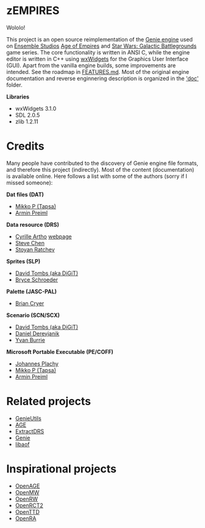 # zEMPIRES
Wololo!

This project is an open source reimplementation of the [Genie engine](https://en.wikipedia.org/wiki/Genie_Engine) used on [Ensemble Studios](http://www.ensemblestudios.com/) [Age of Empires](https://en.wikipedia.org/wiki/Age_of_Empires_(video_game)) and [Star Wars: Galactic Battlegrounds](https://en.wikipedia.org/wiki/Star_Wars:_Galactic_Battlegrounds) game series. The core functionality is written in ANSI C, while the engine editor is written in C++ using [wxWidgets](https://www.wxwidgets.org/) for the Graphics User Interface (GUI). Apart from the vanilla engine builds, some improvements are intended. See the roadmap in [FEATURES.md](FEATURES.md). Most of the original engine documentation and reverse enginnering description is organized in the ['doc'](doc/) folder.

**Libraries**

- wxWidgets 3.1.0
- SDL 2.0.5
- zlib 1.2.11

# Credits

Many people have contributed to the discovery of Genie engine file formats, and therefore this project (indirectly). Most of the content (documentation) is available online. Here follows a list with some of the authors (sorry if I missed someone):

**Dat files (DAT)**

* [Mikko P (Tapsa)](https://github.com/Tapsa)
* [Armin Preiml](https://github.com/apreiml)

**Data resource (DRS)**

* [Cyrille Artho](telcontar@mordor.ch) [webpage](http://artho.com/age/index.html)
* [Steve Chen](slchen@qte.net)
* [Stoyan Ratchev](sratchev@mail.techno-link.com)

**Sprites (SLP)**

* [David Tombs (aka DiGiT)](http://sporadicspec.blogspot.com/)
* [Bryce Schroeder](bryce@lanset.com)

**Palette (JASC-PAL)**

* [Brian Cryer](brian@cryer.co.uk)

**Scenario (SCN/SCX)**

* [David Tombs (aka DiGiT)](http://sporadicspec.blogspot.com/)
* [Daniel Derevjanik](http://www.st.fmph.uniba.sk/~derevjanik7/)
* [Yvan Burrie](https://github.com/yvan-burrie)

**Microsoft Portable Executable (PE/COFF)**

* [Johannes Plachy](jplachy@jps.at)
* [Mikko P (Tapsa)](https://github.com/Tapsa)
* [Armin Preiml](https://github.com/apreiml)

# Related projects

- [GenieUtils](https://github.com/Tapsa/genieutils)
- [AGE](https://github.com/Tapsa/AGE)
- [ExtractDRS](https://github.com/LordAro/ExtractDRS)
- [Genie](https://github.com/fredreichbier/genie)
- [libaof](https://github.com/chrisforbes/libaof)

# Inspirational projects

- [OpenAGE](https://github.com/SFTtech/openage)
- [OpenMW](https://github.com/OpenMW/openmw)
- [OpenRW](https://github.com/rwengine/openrw)
- [OpenRCT2](https://github.com/OpenRCT2/OpenRCT2)
- [OpenTTD](https://github.com/OpenTTD/OpenTTD)
- [OpenRA](https://github.com/OpenRA/OpenRA)
